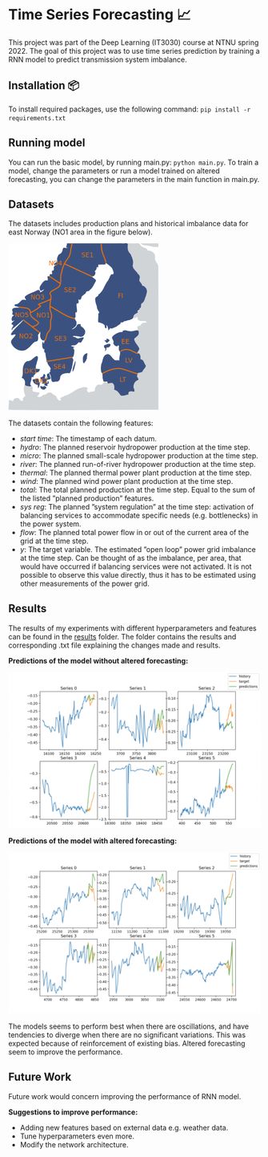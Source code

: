 # Time Series Forecasting 📈

This project was part of the Deep Learning (IT3030) course at NTNU spring 2022. The goal of this project was to use time series prediction by training a RNN model to predict transmission system imbalance.

## Installation 📦

To install required packages, use the following command: `pip install -r requirements.txt`

## Running model
You can run the basic model, by running main.py: `python main.py`.
To train a model, change the parameters or run a model trained on altered forecasting, you can change the parameters in the main function in main.py.


## Datasets

The datasets includes production plans and historical imbalance data for east Norway (NO1 area in the figure below).

<img src="images/electricityPriceArea.png" alt="drawing" width="300"/>

The datasets contain the following features:

- *start time*: The timestamp of each datum.
- *hydro*: The planned reservoir hydropower production at the time step.
- *micro*: The planned small-scale hydropower production at the time step.
- *river*: The planned run-of-river hydropower production at the time step.
- *thermal*: The planned thermal power plant production at the time step.
- *wind*: The planned wind power plant production at the time step.
- *total*: The total planned production at the time step. Equal to the sum of the listed ”planned production” features.
- *sys reg*: The planned ”system regulation” at the time step: activation of balancing services to accommodate specific needs (e.g. bottlenecks) in the power system.
- *flow*: The planned total power flow in or out of the current area of the grid at the time step.
- *y*: The target variable. The estimated ”open loop” power grid imbalance at the time step. Can be thought of as the imbalance, per area, that would have occurred if balancing services were not activated. It is not possible to observe this value directly, thus it has to be estimated using other measurements of the power grid.

## Results
The results of my experiments with different hyperparameters and features can be found in the [results](results) folder. The folder contains the results and corresponding .txt file explaining the changes made and results.

**Predictions of the model without altered forecasting:**

<img src="images/no_alt_forecasting_results.png" alt="drawing" width="600"/>

**Predictions of the model with altered forecasting:**

<img src="images/alt_forecasting_result.png" alt="drawing" width="600"/>

The models seems to perform best when there are oscillations, and have tendencies to diverge when there are no significant variations. This was expected because of reinforcement of existing bias. Altered forecasting seem to improve the performance.

## Future Work
Future work would concern improving the performance of RNN model.

**Suggestions to improve performance:**
- Adding new features based on external data e.g. weather data.
- Tune hyperparameters even more.
- Modify the network architecture.
